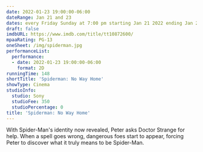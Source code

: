 ```yaml
---
date: 2022-01-23 19:00:00-06:00
dateRange: Jan 21 and 23
dates: every Friday Sunday at 7:00 pm starting Jan 21 2022 ending Jan 23 2022
draft: false
imdbURL: https://www.imdb.com/title/tt10872600/
mpaaRating: PG-13
oneSheet: /img/spiderman.jpg
performanceList:
  performance:
  - date: 2022-01-23 19:00:00-06:00
    format: 2D
runningTime: 148
shortTitle: 'Spiderman: No Way Home'
showType: Cinema
studioInfo:
  studio: Sony
  studioFee: 350
  studioPercentage: 0
title: 'Spiderman: No Way Home'
---
```


With Spider-Man's identity now revealed, Peter asks Doctor Strange for help. When a spell goes wrong, dangerous foes start to appear, forcing Peter to discover what it truly means to be Spider-Man.